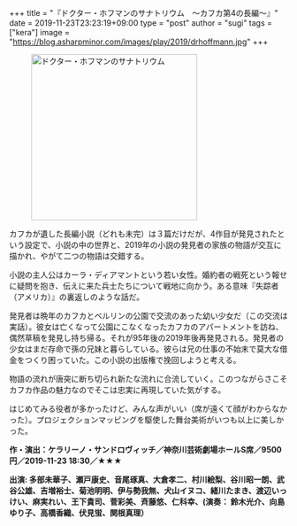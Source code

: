 +++
title = "『ドクター・ホフマンのサナトリウム　〜カフカ第4の長編〜』"
date = 2019-11-23T23:23:19+09:00
type = "post"
author = "sugi"
tags = ["kera"]
image = "https://blog.asharpminor.com/images/play/2019/drhoffmann.jpg"
+++
<figure class="alignleft"><img src="/images/play/2019/drhoffmann.jpg" alt="ドクター・ホフマンのサナトリウム" style="width: 300px !important;"></figure>

カフカが遺した長編小説（どれも未完）は３篇だけだが、4作目が発見されたという設定で、小説の中の世界と、2019年の小説の発見者の家族の物語が交互に描かれ、やがて二つの物語は交錯する。

小説の主人公はカーラ・ディアマントという若い女性。婚約者の戦死という報せに疑問を抱き、伝えに来た兵士たちについて戦地に向かう。ある意味『失踪者（アメリカ）』の裏返しのような話だ。

発見者は晩年のカフカとベルリンの公園で交流のあった幼い少女だ（この交流は実話）。彼女は亡くなって公園にこなくなったカフカのアパートメントを訪ね、偶然草稿を発見し持ち帰る。それが95年後の2019年後再発見される。発見者の少女はまだ存命で孫の兄妹と暮らしている。彼らは兄の仕事の不始末で莫大な借金をつくり困っていた。この小説の出版権で挽回しようと考える。

物語の流れが唐突に断ち切られ新たな流れに合流していく。このつながらさこそカフカ作品の魅力なのでそこは忠実に再現していた気がする。

はじめてみる役者が多かったけど、みんな声がいい（席が遠くて顔がわからなかった）。プロジェクションマッピングを駆使した舞台美術がいつも以上に美しかった。

**作・演出：ケラリーノ・サンドロヴィッチ／神奈川芸術劇場ホールS席／9500円／2019-11-23 18:30／★★★**

**出演: 多部未華子、瀬戸康史、音尾琢真、大倉孝二、村川絵梨、谷川昭一朗、武谷公雄、吉増裕士、菊池明明、伊与勢我無、犬山イヌコ、緒川たまき、渡辺いっけい、麻実れい、王下貴司、菅彩美、斉藤悠、仁科幸、(演奏： 鈴木光介、向島ゆり子、高橋香織、伏見蛍、関根真理）**
